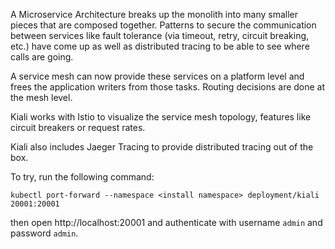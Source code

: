 A Microservice Architecture breaks up the monolith into many smaller pieces that are composed together. Patterns to secure the communication between services like fault tolerance (via timeout, retry, circuit breaking, etc.) have come up as well as distributed tracing to be able to see where calls are going.

A service mesh can now provide these services on a platform level and frees the application writers from those tasks. Routing decisions are done at the mesh level.

Kiali works with Istio to visualize the service mesh topology, features like circuit breakers or request rates.

Kiali also includes Jaeger Tracing to provide distributed tracing out of the box.

To try, run the following command:
```
kubectl port-forward --namespace <install namespace> deployment/kiali 20001:20001
```
then open http://localhost:20001 and authenticate with username `admin` and password `admin`.